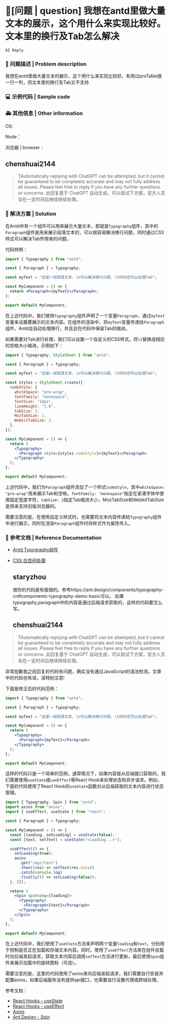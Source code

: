 # 🧐[问题 | question] 我想在antd里做大量文本的展示，这个用什么来实现比较好。文本里的换行及Tab怎么解决

`AI Reply`

### 🧐 问题描述 | Problem description

我想在antd里做大量文本的展示，这个用什么来实现比较好。有用过proTable放一行一列，但文本里的换行及Tab又不支持

### 💻 示例代码 | Sample code

### 🚑 其他信息 | Other information

OS:

Node：

浏览器 | browser：

## chenshuai2144

> TAutomatically replying with ChatGPT can be attempted, but it cannot be guaranteed to be completely accurate and may not fully address all issues. Please feel free to reply if you have any further questions or concerns.
> 此回复基于 ChatGPT 自动生成，可以尝试下方案，官方人员会在一定时间后继续继续处理。

### 📝 解决方案 | Solution

在Antd中有一个组件可以用来展示大量文本，那就是`Typography`组件，其中的`Paragraph`组件是用来展示段落文本的，可以很容易解决换行问题，同时通过CSS样式可以解决Tab所带来的问题。

代码样例：

```jsx
import { Typography } from "antd";

const { Paragraph } = Typography;

const myText = "这是一段段落文本，\n可以解决换行问题，\t同时还可以处理Tab";

const MyComponent = () => {
  return <Paragraph>{myText}</Paragraph>;
};

export default MyComponent;
```

在上述代码中，我们使用`Typography`组件声明了一个变量`Paragraph`，通过`myText`变量来设置要展示的文本内容。在组件的渲染中，将`myText`变量传递给`Paragraph`组件，Antd会自动处理换行，并且会在代码中保留Tab的缩进。

如果需要对Tab进行处理，我们可以设置一个自定义的CSS样式，将`\t`替换成相应的空格大小缩进，示例如下：

```jsx
import { Typography, StyleSheet } from "antd";

const { Paragraph } = Typography;

const myText = "这是一段段落文本，\n可以解决换行问题，\t同时还可以处理Tab";

const styles = StyleSheet.create({
  codeStyle: {
    whiteSpace: "pre-wrap",
    fontFamily: "monospace",
    fontSize: "14px",
    lineHeight: "1.6",
    tabSize: 2,
    MozTabSize: 2,
    WebkitTabSize: 2,
  },
});

const MyComponent = () => {
  return (
    <Typography>
      <Paragraph style={styles.codeStyle}>{myText}</Paragraph>
    </Typography>
  );
};

export default MyComponent;
```

上述代码中，我们为`Paragraph`组件添加了一个样式`codeStyle`，其中`whiteSpace: "pre-wrap"`用来展示Tab和空格，`fontFamily: "monospace"`指定在紧凑字体中使用固定宽度字符，`tabSize: 2`指定Tab缩进大小，MozTabSize和WebkitTabSize是用来支持旧版浏览器的。

需要注意的是，在使用自定义样式时，也需要将文本内容传递给`Typography`组件中进行展示，同时在渲染`Paragraph`组件时将样式作为属性传入。

### 🔗 参考文档 | Reference Documentation

- [Antd Typography组件](https://ant.design/components/typography-cn/#components-typography-demo-basic)
- [CSS 白空间处理](https://developer.mozilla.org/zh-CN/docs/Web/CSS/white-space)

  ## staryzhou

  按你的代码是有报错的。参考https://ant.design/components/typography-cn#components-typography-demo-basic可以。
  如果typography,paragraph中的内容是通过后端请求获取的，这样的代码要怎么写。

  ## chenshuai2144

> TAutomatically replying with ChatGPT can be attempted, but it cannot be guaranteed to be completely accurate and may not fully address all issues. Please feel free to reply if you have any further questions or concerns.
> 此回复基于 ChatGPT 自动生成，可以尝试下方案，官方人员会在一定时间后继续继续处理。

非常抱歉我之前回复的代码有问题，确实没有通过JavaScript的语法检测。文章中的代码也有误，请特别注意!

下面是修正后的代码范例：

```jsx
import { Typography } from "antd";

const { Paragraph } = Typography;

const myText = "这是一段段落文本，\n可以解决换行问题，\t同时还可以处理Tab";

const MyComponent = () => {
  return (
    <Typography>
      <Paragraph>{myText}</Paragraph>
    </Typography>
  );
};

export default MyComponent;
```

这样的代码只是一个简单的范例，通常情况下，如果内容是从后端接口获取的，我们需要使用`useState`或`useEffect`等React Hook来处理状态和异步请求。例如，下面的代码使用了React Hook的`useState`函数对从后端获取的文本内容进行状态管理。

```jsx
import { Typography, Spin } from "antd";
import axios from "axios";
import { useEffect, useState } from "react";

const { Paragraph } = Typography;

const MyComponent = () => {
  const [loading, setLoading] = useState(false);
  const [text, setText] = useState("<Loading...>");

  useEffect(() => {
    setLoading(true);
    axios
      .get("/api/text")
      .then((res) => setText(res.data))
      .catch(console.log)
      .finally(() => setLoading(false));
  }, []);

  return (
    <Spin spinning={loading}>
      <Typography>
        <Paragraph>{text}</Paragraph>
      </Typography>
    </Spin>
  );
};

export default MyComponent;
```

在上述代码中，我们使用了`useState`方法来声明两个变量`loading`和`text`，分别用于控制是否正在加载和存储文本内容。同时，使用了`useEffect`方法来在组件挂载时向后端发起请求，获取文本内容后调用`setText`方法进行更新，最后使用`Spin`组件来展示加载中的旋转图标（可选）。

需要注意的是，这里的代码使用了axios来向后端发起请求，我们需要自行安装并配置axios，如果后端服务没有提供api接口，也需要自行设置代理或跨域处理。

参考文档：

- [React Hooks - useState](https://reactjs.org/docs/hooks-state.html)
- [React Hooks - useEffect](https://reactjs.org/docs/hooks-effect.html)
- [Axios](https://github.com/axios/axios)
- [Ant Design - Spin](https://ant.design/components/spin-cn/)
